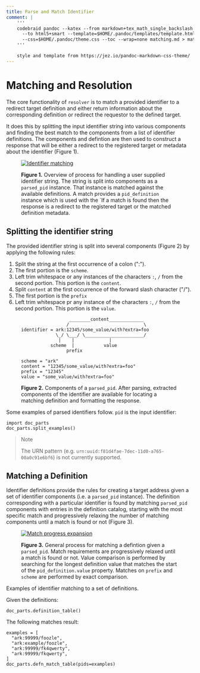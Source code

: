 ```yaml
---
title: Parse and Match Identifier
comment: |
    '''
    codebraid pandoc --katex --from markdown+tex_math_single_backslash --filter pandoc-sidenote \
      --to html5+smart --template=$HOME/.pandoc/templates/template.html5 \
      --css=$HOME/.pandoc/theme.css --toc --wrap=none matching.md > matching.html
    '''

    style and template from https://jez.io/pandoc-markdown-css-theme/
---
```


# Matching and Resolution

The core functionality of `resolver` is to match a provided identifier to a redirect target definition and either return information about the corresponding definition or redirect the requestor to the defined target.

It does this by splitting the input identifier string into various components and finding the best match to the components from a list of identifier definitions. The components and defintion are then used to construct a response that will be either a redirect to the registered target or metadata about the identifier (Figure 1).

<figure>

[![Identifier matching](https://tinyurl.com/ylejjbcr)](https://tinyurl.com/ylejjbcr)<!--![Identifier matching](./assets/matching.puml)-->

<figcaption>

**Figure 1.** Overview of process for handling a user supplied identifier string. The string is split into components as a `parsed_pid` instance. That instance is matched against the available definitions. A match provides a `pid_definition` instance which is used with the `If a match is found then the response is a redirect to the registered target or the matched definition metadata.

</figcaption>

</figure>



## Splitting the identifier string

The provided identifier string is split into several components (Figure 2) by applying the following rules:

1. Split the string at the first occurrence of a colon (":").
2. The first portion is the `scheme`.
3. Left trim whitespace or any instances of the characters `:`, `/` from the second portion. This portion is the `content`.
4. Split `content` at the first occurrence of the forward slash character ("/").
5. The first portion is the `prefix`
6. Left trim whitespace pr any instance of the characters `:`, `/` from the second portion. This portion is the `value`.

<figure>

```
                  ________content_____________
                 /                            \
identifier = ark:12345/some_value/with?extra=foo
             \_/ \___/ \______________________/
              |    |             |
           scheme  |           value
                 prefix

scheme = "ark"
content = "12345/some_value/with?extra=foo"
prefix = "12345"
value = "some_value/with?extra=foo"
```

<figcaption>

**Figure 2.** Components of a `parsed_pid`. After parsing, extracted components of the identifier are available for locating a matching definition and formatting the response.

</figcaption>
</figure>

Some examples of parsed identifiers follow. `pid` is the input identifier:

```{.python .cb.run}
import doc_parts
doc_parts.split_examples()
```

> Note
>
> The URN pattern (e.g. `urn:uuid:f81d4fae-7dec-11d0-a765-00a0c91e6bf6`) is not currently supported.

## Matching a Definition

Identifier definitions provide the rules for creating a target address given a set of identifier components (i.e. a `parsed_pid` instance). The definition corresponding with a particular identifier is found by matching `parsed_pid` components with entries in the definition catalog, starting with the most specific match and progressively relaxing the number of matching components until a match is found or not (Figure 3).

<figure>

[![Match progress expansion](https://tinyurl.com/yq7grlh9)](https://tinyurl.com/yq7grlh9)<!--![Match progress expansion](./assets/pidmatch.puml)-->

<figcaption>

**Figure 3.** General process for matching a defintion given a `parsed_pid`. Match requirements are progressively relaxed until a match is found or not. Value comparison is performed by searching for the longest definition value that matches the start of the `pid_definition.value` property. Matches on `prefix` and `scheme` are performed by exact comparison.

</figcaption>
</figure>

Examples of identifier matching to a set of definitions.

Given the definitions:

```{.python .cb.run}
doc_parts.definition_table()
```

The following matches result:

```{.python .cb.run}
examples = [
  "ark:99999/foozle",
  "ark:example/foozle",
  "ark:99999/fk4qwerty",
  "ark:99999/fkqwerty",
]
doc_parts.defn_match_table(pids=examples)
```
